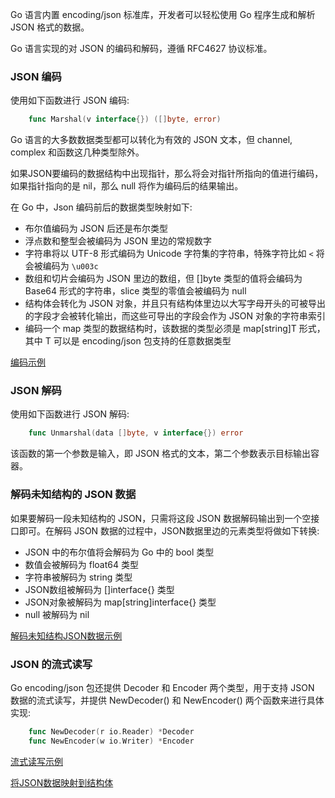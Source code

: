 
Go 语言内置 encoding/json 标准库，开发者可以轻松使用 Go 程序生成和解析 JSON 格式的数据。

Go 语言实现的对 JSON 的编码和解码，遵循 RFC4627 协议标准。


### JSON 编码

使用如下函数进行 JSON 编码:
```go
    func Marshal(v interface{}) ([]byte, error)
```

Go 语言的大多数数据类型都可以转化为有效的 JSON 文本，但 channel, complex 和函数这几种类型除外。

如果JSON要编码的数据结构中出现指针，那么将会对指针所指向的值进行编码，如果指针指向的是 nil，那么 null 将作为编码后的结果输出。

在 Go 中，Json 编码前后的数据类型映射如下:
- 布尔值编码为 JSON 后还是布尔类型
- 浮点数和整型会被编码为 JSON 里边的常规数字
- 字符串将以 UTF-8 形式编码为 Unicode 字符集的字符串，特殊字符比如 `<` 将会被编码为 `\u003c`
- 数组和切片会编码为 JSON 里边的数组，但 []byte 类型的值将会编码为 Base64 形式的字符串，slice 类型的零值会被编码为 null
- 结构体会转化为 JSON 对象，并且只有结构体里边以大写字母开头的可被导出的字段才会被转化输出，而这些可导出的字段会作为 JSON 对象的字符串索引
- 编码一个 map 类型的数据结构时，该数据的类型必须是 map[string]T 形式，其中 T 可以是 encoding/json 包支持的任意数据类型

[编码示例](01/json_Marshal.go)


### JSON 解码

使用如下函数进行 JSON 解码:
```go
    func Unmarshal(data []byte, v interface{}) error
```
该函数的第一个参数是输入，即 JSON 格式的文本，第二个参数表示目标输出容器。


### 解码未知结构的 JSON 数据

如果要解码一段未知结构的 JSON，只需将这段 JSON 数据解码输出到一个空接口即可。在解码 JSON 数据的过程中，JSON数据里边的元素类型将做如下转换:
- JSON 中的布尔值将会解码为 Go 中的 bool 类型
- 数值会被解码为 float64 类型
- 字符串被解码为 string 类型
- JSON数组被解码为 []interface{} 类型
- JSON对象被解码为 map[string]interface{} 类型
- null 被解码为 nil

[解码未知结构JSON数据示例](01/json_UnmarshalUnknown.go)


### JSON 的流式读写

Go encoding/json 包还提供 Decoder 和 Encoder 两个类型，用于支持 JSON 数据的流式读写，并提供 NewDecoder() 和 NewEncoder() 两个函数来进行具体实现:
```go
    func NewDecoder(r io.Reader) *Decoder
    func NewEncoder(w io.Writer) *Encoder
```

[流式读写示例](01/json_streamIO.go)

[将JSON数据映射到结构体](01/json_struct.go)

